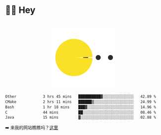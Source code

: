 
# 👋🏻 Hey
<div align="center">
	<br>
	<img src="https://raw.githubusercontent.com/Aniket965/Aniket965/master/pacman.svg?sanitize=true" width="200" height="200">
	<br>
</div>

<!--START_SECTION:waka-->

```txt
Other            3 hrs 45 mins   ██████████▓░░░░░░░░░░░░░░   42.89 %
CMake            2 hrs 11 mins   ██████▒░░░░░░░░░░░░░░░░░░   24.99 %
Bash             1 hr 18 mins    ███▓░░░░░░░░░░░░░░░░░░░░░   14.96 %
C                44 mins         ██░░░░░░░░░░░░░░░░░░░░░░░   08.46 %
Java             15 mins         ▓░░░░░░░░░░░░░░░░░░░░░░░░   02.88 %
```

<!--END_SECTION:waka-->

 ➡️  来我的网站瞧瞧吗？[这里](https://www.shaolongfei.com)
